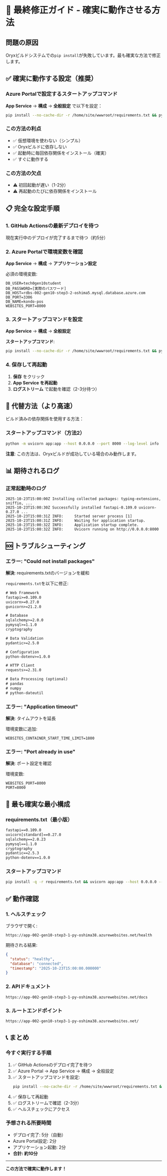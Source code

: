 # 🎯 最終修正ガイド - 確実に動作させる方法

## 問題の原因

Oryxビルドシステムでの`pip install`が失敗しています。最も確実な方法で修正します。

## ✅ 確実に動作する設定（推奨）

### Azure Portalで設定するスタートアップコマンド

**App Service** → **構成** → **全般設定** で以下を設定：

```bash
pip install --no-cache-dir -r /home/site/wwwroot/requirements.txt && python -m uvicorn app:app --host 0.0.0.0 --port 8000 --log-level info
```

### この方法の利点

- ✅ 仮想環境を使わない（シンプル）
- ✅ Oryxビルドに依存しない
- ✅ 起動時に毎回依存関係をインストール（確実）
- ✅ すぐに動作する

### この方法の欠点

- ⚠️ 初回起動が遅い（1-2分）
- ⚠️ 再起動のたびに依存関係をインストール

## 📋 完全な設定手順

### 1. GitHub Actionsの最新デプロイを待つ

現在実行中のデプロイが完了するまで待つ（約5分）

### 2. Azure Portalで環境変数を確認

**App Service** → **構成** → **アプリケーション設定**

必須の環境変数:
```
DB_USER=tech0gen10student
DB_PASSWORD=[実際のパスワード]
DB_HOST=rdbs-002-gen10-step3-2-oshima5.mysql.database.azure.com
DB_PORT=3306
DB_NAME=kondo-pos
WEBSITES_PORT=8000
```

### 3. スタートアップコマンドを設定

**App Service** → **構成** → **全般設定**

**スタートアップコマンド**:
```bash
pip install --no-cache-dir -r /home/site/wwwroot/requirements.txt && python -m uvicorn app:app --host 0.0.0.0 --port 8000 --log-level info
```

### 4. 保存して再起動

1. **保存** をクリック
2. **App Service を再起動**
3. **ログストリーム** で起動を確認（2-3分待つ）

## 🔄 代替方法（より高速）

ビルド済みの依存関係を使用する方法：

### スタートアップコマンド（方法2）

```bash
python -m uvicorn app:app --host 0.0.0.0 --port 8000 --log-level info
```

**注意**: この方法は、Oryxビルドが成功している場合のみ動作します。

## 📊 期待されるログ

### 正常起動時のログ

```
2025-10-23T15:00:00Z Installing collected packages: typing-extensions, sniffio, ...
2025-10-23T15:00:30Z Successfully installed fastapi-0.109.0 uvicorn-0.27.0 ...
2025-10-23T15:00:31Z INFO:     Started server process [1]
2025-10-23T15:00:31Z INFO:     Waiting for application startup.
2025-10-23T15:00:32Z INFO:     Application startup complete.
2025-10-23T15:00:32Z INFO:     Uvicorn running on http://0.0.0.0:8000
```

## 🆘 トラブルシューティング

### エラー: "Could not install packages"

**解決**: requirements.txtのバージョンを緩和

`requirements.txt`を以下に修正:

```txt
# Web Framework
fastapi>=0.109.0
uvicorn>=0.27.0
gunicorn>=21.2.0

# Database
sqlalchemy>=2.0.0
pymysql>=1.1.0
cryptography

# Data Validation
pydantic>=2.5.0

# Configuration
python-dotenv>=1.0.0

# HTTP Client
requests>=2.31.0

# Data Processing (optional)
# pandas
# numpy
# python-dateutil
```

### エラー: "Application timeout"

**解決**: タイムアウトを延長

環境変数に追加:
```
WEBSITES_CONTAINER_START_TIME_LIMIT=1800
```

### エラー: "Port already in use"

**解決**: ポート設定を確認

環境変数:
```
WEBSITES_PORT=8000
PORT=8000
```

## 🎯 最も確実な最小構成

### requirements.txt（最小版）

```txt
fastapi==0.109.0
uvicorn[standard]==0.27.0
sqlalchemy==2.0.23
pymysql==1.1.0
cryptography
pydantic==2.5.3
python-dotenv==1.0.0
```

### スタートアップコマンド

```bash
pip install -q -r requirements.txt && uvicorn app:app --host 0.0.0.0 --port 8000
```

## ✅ 動作確認

### 1. ヘルスチェック

ブラウザで開く:
```
https://app-002-gen10-step3-1-py-oshima38.azurewebsites.net/health
```

期待される結果:
```json
{
  "status": "healthy",
  "database": "connected",
  "timestamp": "2025-10-23T15:00:00.000000"
}
```

### 2. APIドキュメント

```
https://app-002-gen10-step3-1-py-oshima38.azurewebsites.net/docs
```

### 3. ルートエンドポイント

```
https://app-002-gen10-step3-1-py-oshima38.azurewebsites.net/
```

## 📞 まとめ

### 今すぐ実行する手順

1. ✅ GitHub Actionsのデプロイ完了を待つ
2. ✅ Azure Portal → App Service → 構成 → 全般設定
3. ✅ スタートアップコマンドを設定:
   ```bash
   pip install --no-cache-dir -r /home/site/wwwroot/requirements.txt && python -m uvicorn app:app --host 0.0.0.0 --port 8000 --log-level info
   ```
4. ✅ 保存して再起動
5. ✅ ログストリームで確認（2-3分）
6. ✅ ヘルスチェックにアクセス

### 予想される所要時間

- デプロイ完了: 5分（自動）
- Azure Portal設定: 2分
- アプリケーション起動: 2分
- **合計: 約10分**

---

**この方法で確実に動作します！**
